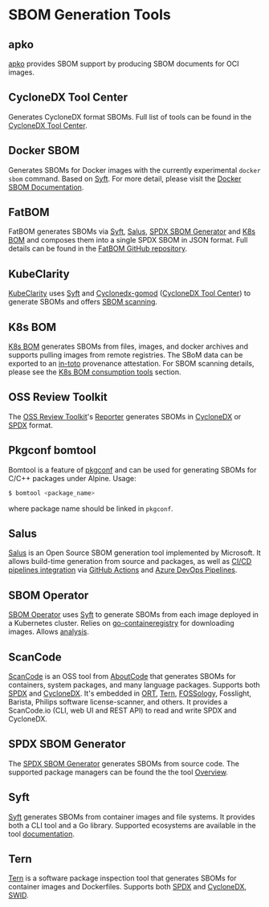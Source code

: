 # SBOM Generation Tools

## apko

[apko](https://github.com/chainguard-dev/apko) provides SBOM support by producing SBOM documents for OCI images.

## CycloneDX Tool Center

Generates CycloneDX format SBOMs. Full list of tools can be found in the [CycloneDX Tool Center](https://cyclonedx.org/tool-center/).

## Docker SBOM

Generates SBOMs for Docker images with the currently experimental `docker sbom` command. Based on [Syft](#syft). For more detail, please visit the [Docker SBOM Documentation](https://docs.docker.com/engine/sbom/).

## FatBOM

FatBOM generates SBOMs via [Syft](#syft), [Salus](#salus), [SPDX SBOM Generator](#spdx-sbom-generator) and [K8s BOM](#k8s-bom) and composes them into a single SPDX SBOM in JSON format. Full details can be found in the [FatBOM GitHub repository](https://github.com/sbs2001/fatbom).

## KubeClarity

[KubeClarity](https://github.com/openclarity/kubeclarity) uses [Syft](#syft) and [Cyclonedx-gomod](https://github.com/CycloneDX/cyclonedx-gomod) ([CycloneDX Tool Center](#cyclonedx-tool-center)) to generate SBOMs and offers [SBOM scanning](consumption_tools.md#kubeclarity).

## K8s BOM

[K8s BOM](https://github.com/kubernetes-sigs/bom) generates SBOMs from files, images, and docker archives and supports pulling images from remote registries. The SBоM data can be exported to an [in-toto](https://in-toto.io) provenance attestation. For SBOM scanning details, please see the [K8s BOM consumption tools](consumption_tools.md#k8s-bom) section.

## OSS Review Toolkit

The [OSS Review Toolkit](https://github.com/oss-review-toolkit/ort)'s [Reporter](https://github.com/oss-review-toolkit/ort/blob/main/README.md#reporter) generates SBOMs in [CycloneDX](../specs/cyclonedx.md) or [SPDX](../specs/spdx.md) format.

## Pkgconf bomtool

Bomtool is a feature of [pkgconf](http://pkgconf.org) and can be used for generating SBOMs for C/C++ packages under Alpine. Usage:
```bash
$ bomtool <package_name>
```
where package name should be linked in `pkgconf`.

## Salus

[Salus](https://github.com/microsoft/sbom-tool) is an Open Source SBOM generation tool implemented by Microsoft. It allows build-time generation from source and packages, as well as [CI/CD pipelines integration](https://github.com/microsoft/sbom-tool#integrating-sbom-tool-to-your-cicd-pipelines) via [GitHub Actions](https://github.com/microsoft/sbom-tool/blob/main/docs/setting-up-github-actions.md) and [Azure DevOps Pipelines](https://github.com/microsoft/sbom-tool/blob/main/docs/setting-up-ado-pipelines.md).

## SBOM Operator

[SBOM Operator](https://github.com/ckotzbauer/sbom-operator) uses [Syft](#syft) to generate SBOMs from each image deployed in a Kubernetes cluster. Relies on [go-containeregistry](https://github.com/google/go-containerregistry) for downloading images. Allows [analysis](consumption_tools.md#sbom-operator).

## ScanCode

[ScanCode](https://github.com/nexB/scancode) is an OSS tool from [AboutCode](https://www.aboutcode.org/) that generates SBOMs for containers, system packages, and many language packages. Supports both [SPDX](../specs/spdx.md) and [CycloneDX](../specs/cyclonedx.md). It's embedded in [ORT](#oss-review-toolkit), [Tern](#tern), [FOSSology](consumption_tools.md#fossology), Fosslight, Barista, Philips software license-scanner, and others.
It provides a ScanCode.io (CLI, web UI and REST API) to read and write SPDX and CycloneDX.

## SPDX SBOM Generator

The [SPDX SBOM Generator](https://github.com/opensbom-generator/spdx-sbom-generator) generates SBOMs from source code. The supported package managers can be found the the tool [Overview](https://github.com/opensbom-generator/spdx-sbom-generator#overview).

## Syft

[Syft](https://github.com/anchore/syft) generates SBOMs from container images and file systems. It provides both a CLI tool and a Go library. Supported ecosystems are available in the tool [documentation](https://github.com/anchore/syft#supported-ecosystems).

## Tern

[Tern](https://github.com/tern-tools/tern) is a software package inspection tool that generates SBOMs for container images and Dockerfiles. Supports both [SPDX](../specs/spdx.md) and [CycloneDX](../specs/cyclonedx.md), [SWID](../specs/swid.md).